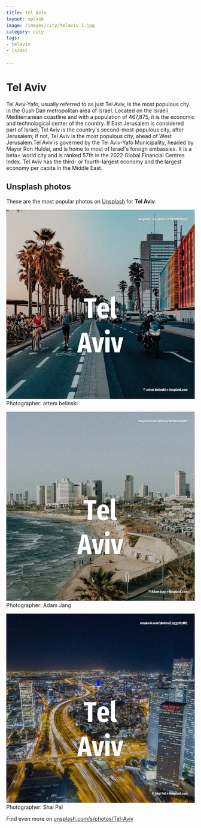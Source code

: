 ```yaml
---
title: Tel Aviv
layout: splash
image: /images/city/telaviv.1.jpg
category: city
tags:
- telaviv
- israel

---
```

# Tel Aviv

Tel Aviv-Yafo, usually referred to as just Tel Aviv, is the most populous city in the Gush Dan  metropolitan area of Israel. Located on the Israeli Mediterranean coastline and with a population of 467,875, it is the economic  and technological center of the country. If East Jerusalem is considered part of Israel, Tel Aviv is the country's second-most-populous  city, after Jerusalem; if not, Tel Aviv is the most populous city, ahead of West Jerusalem.Tel Aviv  is governed by the Tel Aviv-Yafo Municipality, headed by Mayor Ron Huldai, and is home to most of  Israel's foreign embassies. It is a beta+ world city and is ranked 57th in the 2022 Global Financial Centres Index. Tel Aviv has the third- or fourth-largest economy and the largest economy per capita in the Middle  East. 

 
## Unsplash photos
These are the most popular photos on [Unsplash](https://unsplash.com) for **Tel Aviv**.
 
![Tel Aviv](/images/city/telaviv.1.jpg)
Photographer:  artem belinski
 
![Tel Aviv](/images/city/telaviv.2.jpg)
Photographer:  Adam Jang
 
![Tel Aviv](/images/city/telaviv.3.jpg)
Photographer:  Shai Pal
 
Find even more on [unsplash.com/s/photos/Tel-Aviv](https://unsplash.com/s/photos/Tel-Aviv)
 
